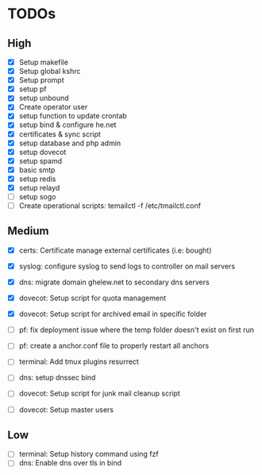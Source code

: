 
# TODOs

## High
- [x] Setup makefile
- [x] Setup global kshrc
- [x] Setup prompt
- [x] setup pf
- [x] setup unbound
- [x] Create operator user
- [x] setup function to update crontab
- [x] setup bind & configure he.net
- [x] certificates & sync script
- [x] setup database and php admin
- [x] setup dovecot
- [x] setup spamd
- [x] basic smtp
- [x] setup redis
- [x] setup relayd
- [ ] setup sogo
- [ ] Create operational scripts: temailctl -f /etc/tmailctl.conf

## Medium
- [x] certs: Certificate manage external certificates (i.e: bought)
- [x] syslog: configure syslog to send logs to controller on mail servers
- [x] dns: migrate domain ghelew.net to secondary dns servers 
- [x] dovecot: Setup script for quota management
- [x] dovecot: Setup script for archived email in specific folder
- [ ] pf: fix deployment issue where the temp folder doesn't exist on first run
- [ ] pf: create a anchor.conf file to properly restart all anchors
- [ ] terminal: Add tmux plugins resurrect
- [ ] dns: setup dnssec bind
- [ ] dovecot: Setup script for junk mail cleanup script
- [ ] dovecot: Setup master users



## Low
- [ ] terminal: Setup history command using fzf
- [ ] dns: Enable dns over tls in bind
